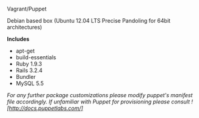 Vagrant/Puppet

Debian based box (Ubuntu 12.04 LTS Precise Pandoling for 64bit architectures)

**Includes**

- apt-get
- build-essentials
- Ruby 1.9.3
- Rails 3.2.4
- Bundler
- MySQL 5.5

_For any further package customizations please modify puppet's manifest file accordingly. If unfamiliar with Puppet for provisioning please consult ![http://docs.puppetlabs.com/]_
